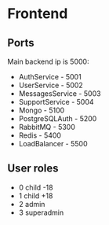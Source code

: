 # Frontend

## Ports

Main backend ip is 5000:<br>

- AuthService - 5001
- UserService - 5002
- MessagesService - 5003
- SupportService - 5004
- Mongo - 5100
- PostgreSQLAuth - 5200
- RabbitMQ - 5300
- Redis - 5400
- LoadBalancer - 5500

## User roles
- 0 child -18
- 1 child +18
- 2 admin
- 3 superadmin